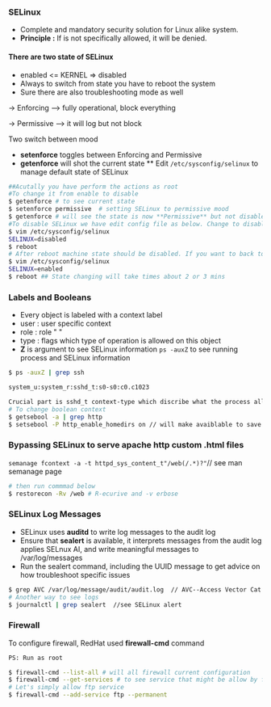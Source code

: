 ### SELinux
* Complete and mandatory security solution for Linux alike system. 
* **Principle :** If is not specifically allowed, it will be denied. 
#### There are two state of SELinux
* enabled  <= KERNEL => disabled
* Always to switch from state you have to reboot the system
* Sure there are also troubleshooting mode as well
 
 -> Enforcing --> fully operational, block everything
 
 -> Permissive --> it will log but not block
 
 Two switch between mood
 * **setenforce** toggles between Enforcing and Permissive
 * **getenforce**  will shot the current state
 ** Edit `/etc/sysconfig/selinux` to manage default state of SELinux

```bash
##Acutally you have perform the actions as root
#To change it from enable to disable
$ getenforce # to see current state
$ setenforce permissive  # setting SELinux to permissive mood
$ getenforce # will see the state is now **Permissive** but not disabled
#To disable SELinux we have edit config file as below. Change to disabled
$ vim /etc/sysconfig/selinux
SELINUX=disabled
$ reboot
# After reboot machine state should be disabled. If you want to back to enable mood then
$ vim /etc/sysconfig/selinux
SELINUX=enabled
$ reboot ## State changing will take times about 2 or 3 mins
 ```
 
### Labels and Booleans
* Every object is labeled with a context label
* user : user specific context
* role : role "         "
* type : flags which type of operation is allowed on this object
* **Z** is argument to see SELinux information
`ps -auxZ` to see running process and SELinux information
```bash
$ ps -auxZ | grep ssh

system_u:system_r:sshd_t:s0-s0:c0.c1023

Crucial part is sshd_t context-type which discribe what the process allow to do
# To change boolean context
$ getsebool -a | grep http
$ setsebool -P http_enable_homedirs on // will make avaiblable to save in home
```
### Bypassing SELinux to serve apache http custom .html files

 `semanage fcontext -a -t httpd_sys_content_t"/web(/.*)?"`// see man semanage page
```bash
# then run commmad below
$ restorecon -Rv /web # R-ecurive and -v erbose
```
### SELinux Log Messages
* SELinux uses **auditd** to write  log messages to the audit log  
* Ensure that **sealert** is available, it interprets messages from the audit log applies SELnux AI, and
write meaningful messages to /var/log/messages
* Run the sealert command, including the UUID message to get advice on how troubleshoot specific issues

```bash
$ grep AVC /var/log/message/audit/audit.log  // AVC--Access Vector Cat
# Another way to see logs
$ journalctl | grep sealert  //see SELinux alert
```
### Firewall
To configure firewall, RedHat used **firewall-cmd** command
```bash
PS: Run as root

$ firewall-cmd --list-all # will all firewall current configuration
$ firewall-cmd --get-services # to see service that might be allow by firewall
# Let's simply allow ftp service
$ firewall-cmd --add-service ftp --permanent 
```
